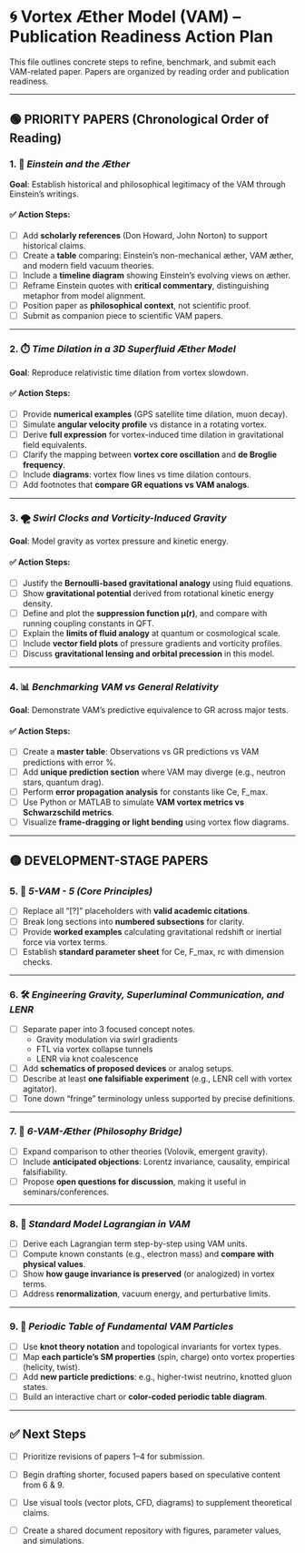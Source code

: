
# 🌀 Vortex Æther Model (VAM) – Publication Readiness Action Plan

This file outlines concrete steps to refine, benchmark, and submit each VAM-related paper. Papers are organized by reading order and publication readiness.

---

## 🟢 PRIORITY PAPERS (Chronological Order of Reading)

### 1. 📜 *Einstein and the Æther*

**Goal**: Establish historical and philosophical legitimacy of the VAM through Einstein’s writings.

#### ✅ Action Steps:
- [ ] Add **scholarly references** (Don Howard, John Norton) to support historical claims.
- [ ] Create a **table** comparing: Einstein’s non-mechanical æther, VAM æther, and modern field vacuum theories.
- [ ] Include a **timeline diagram** showing Einstein’s evolving views on æther.
- [ ] Reframe Einstein quotes with **critical commentary**, distinguishing metaphor from model alignment.
- [ ] Position paper as **philosophical context**, not scientific proof.
- [ ] Submit as companion piece to scientific VAM papers.

---

### 2. ⏱️ *Time Dilation in a 3D Superfluid Æther Model*

**Goal**: Reproduce relativistic time dilation from vortex slowdown.

#### ✅ Action Steps:
- [ ] Provide **numerical examples** (GPS satellite time dilation, muon decay).
- [ ] Simulate **angular velocity profile** vs distance in a rotating vortex.
- [ ] Derive **full expression** for vortex-induced time dilation in gravitational field equivalents.
- [ ] Clarify the mapping between **vortex core oscillation** and **de Broglie frequency**.
- [ ] Include **diagrams**: vortex flow lines vs time dilation contours.
- [ ] Add footnotes that **compare GR equations vs VAM analogs**.

---

### 3. 🌪️ *Swirl Clocks and Vorticity-Induced Gravity*

**Goal**: Model gravity as vortex pressure and kinetic energy.

#### ✅ Action Steps:
- [ ] Justify the **Bernoulli-based gravitational analogy** using fluid equations.
- [ ] Show **gravitational potential** derived from rotational kinetic energy density.
- [ ] Define and plot the **suppression function μ(r)**, and compare with running coupling constants in QFT.
- [ ] Explain the **limits of fluid analogy** at quantum or cosmological scale.
- [ ] Include **vector field plots** of pressure gradients and vorticity profiles.
- [ ] Discuss **gravitational lensing and orbital precession** in this model.

---

### 4. 📊 *Benchmarking VAM vs General Relativity*

**Goal**: Demonstrate VAM’s predictive equivalence to GR across major tests.

#### ✅ Action Steps:
- [ ] Create a **master table**: Observations vs GR predictions vs VAM predictions with error %.
- [ ] Add **unique prediction section** where VAM may diverge (e.g., neutron stars, quantum drag).
- [ ] Perform **error propagation analysis** for constants like Ce, F_max.
- [ ] Use Python or MATLAB to simulate **VAM vortex metrics vs Schwarzschild metrics**.
- [ ] Visualize **frame-dragging or light bending** using vortex flow diagrams.

---

## 🟡 DEVELOPMENT-STAGE PAPERS

### 5. 🧱 *5-VAM - 5 (Core Principles)*

- [ ] Replace all “[?]” placeholders with **valid academic citations**.
- [ ] Break long sections into **numbered subsections** for clarity.
- [ ] Provide **worked examples** calculating gravitational redshift or inertial force via vortex terms.
- [ ] Establish **standard parameter sheet** for Ce, F_max, rc with dimension checks.

---

### 6. 🛠️ *Engineering Gravity, Superluminal Communication, and LENR*

- [ ] Separate paper into 3 focused concept notes.
  - Gravity modulation via swirl gradients
  - FTL via vortex collapse tunnels
  - LENR via knot coalescence
- [ ] Add **schematics of proposed devices** or analog setups.
- [ ] Describe at least **one falsifiable experiment** (e.g., LENR cell with vortex agitator).
- [ ] Tone down “fringe” terminology unless supported by precise definitions.

---

### 7. 🧠 *6-VAM-Æther (Philosophy Bridge)*

- [ ] Expand comparison to other theories (Volovik, emergent gravity).
- [ ] Include **anticipated objections**: Lorentz invariance, causality, empirical falsifiability.
- [ ] Propose **open questions for discussion**, making it useful in seminars/conferences.

---

### 8. 🧮 *Standard Model Lagrangian in VAM*

- [ ] Derive each Lagrangian term step-by-step using VAM units.
- [ ] Compute known constants (e.g., electron mass) and **compare with physical values**.
- [ ] Show **how gauge invariance is preserved** (or analogized) in vortex terms.
- [ ] Address **renormalization**, vacuum energy, and perturbative limits.

---

### 9. 🧬 *Periodic Table of Fundamental VAM Particles*

- [ ] Use **knot theory notation** and topological invariants for vortex types.
- [ ] Map **each particle’s SM properties** (spin, charge) onto vortex properties (helicity, twist).
- [ ] Add **new particle predictions**: e.g., higher-twist neutrino, knotted gluon states.
- [ ] Build an interactive chart or **color-coded periodic table diagram**.

---

## ✅ Next Steps

- [ ] Prioritize revisions of papers 1–4 for submission.
- [ ] Begin drafting shorter, focused papers based on speculative content from 6 & 9.
- [ ] Use visual tools (vector plots, CFD, diagrams) to supplement theoretical claims.
- [ ] Create a shared document repository with figures, parameter values, and simulations.

